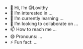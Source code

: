 - 👋 Hi, I’m @Lovithy
- 👀 I’m interested in ...
- 🌱 I’m currently learning ...
- 💞️ I’m looking to collaborate on ...
- 📫 How to reach me ...
- 😄 Pronouns: ...
- ⚡ Fun fact: ...

<!---
Lovithy/Lovithy is a ✨ special ✨ repository because its `README.md` (this file) appears on your GitHub profile.
You can click the Preview link to take a look at your changes.
--->
